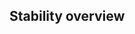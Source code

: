 ## Stability overview

<!-- STABILITY_OVERVIEW_SLOT_BEGIN -->

<!-- STABILITY_OVERVIEW_SLOT_END -->
